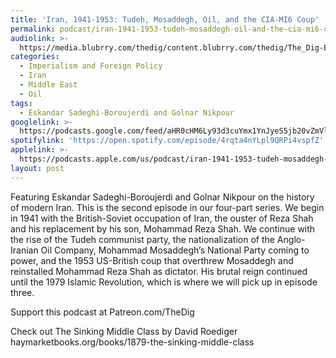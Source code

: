 ```yaml
---
title: 'Iran, 1941-1953: Tudeh, Mosaddegh, Oil, and the CIA-MI6 Coup'
permalink: podcast/iran-1941-1953-tudeh-mosaddegh-oil-and-the-cia-mi6-coup/
audiolink: >-
  https://media.blubrry.com/thedig/content.blubrry.com/thedig/The_Dig-EP_378-Iran-2.mp3
categories:
  - Imperialism and Foreign Policy
  - Iran
  - Middle East
  - Oil
tags:
  - Eskandar Sadeghi-Boroujerdi and Golnar Nikpour
googlelink: >-
  https://podcasts.google.com/feed/aHR0cHM6Ly93d3cuYmx1YnJyeS5jb20vZmVlZHMvdGhlZGlnLnhtbA/episode/aHR0cHM6Ly90aGVkaWcuYmx1YnJyeS5uZXQvP3A9MjI5Mg?sa=X&ved=0CAUQkfYCahcKEwi44f7r1b-AAxUAAAAAHQAAAAAQNg
spotifylink: 'https://open.spotify.com/episode/4rqta4nYLpl9QRPi4vspfZ'
applelink: >-
  https://podcasts.apple.com/us/podcast/iran-1941-1953-tudeh-mosaddegh-oil-and-the-cia-mi6-coup/id1043245989?i=1000584701797
layout: post
---
```


Featuring Eskandar Sadeghi-Boroujerdi and Golnar Nikpour on the history of modern Iran. This is the second episode in our four-part series. We begin in 1941 with the British-Soviet occupation of Iran, the ouster of Reza Shah and his replacement by his son, Mohammad Reza Shah. We continue with the rise of the Tudeh communist party, the nationalization of the Anglo-Iranian Oil Company, Mohammad Mosaddegh’s National Party coming to power, and the 1953 US-British coup that overthrew Mosaddegh and reinstalled Mohammad Reza Shah as dictator. His brutal reign continued until the 1979 Islamic Revolution, which is where we will pick up in episode three.

Support this podcast at Patreon.com/TheDig

Check out The Sinking Middle Class by David Roediger haymarketbooks.org/books/1879-the-sinking-middle-class
